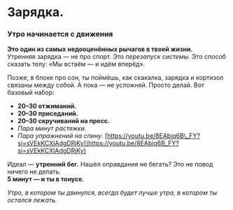 # Зарядка.



### Утро начинается с движения

**Это один из самых недооценённых рычагов в твоей жизни.**\
Утренняя зарядка — не про спорт. Это _перезапуск системы_. Это способ сказать телу: «Мы встаём — и идём вперёд».

Позже, в блоке про сон, ты поймёшь, как скакалка, зарядка и кортизол связаны между собой. А пока — не усложняй. Просто делай. Вот базовый набор:

* **20–30 отжиманий.**
* **20–30 приседаний.**
* **20–30 скручиваний на пресс.**
* _Пара минут растяжки._
* _Пара упражнений на спину_. [https://youtu.be/8EAbiq6B\_FY?si=sVEkKCXIAdgDRjKy](https://youtu.be/8EAbiq6B_FY?si=sVEkKCXIAdgDRjKy)

Идеал — **утренний бег.** Нашёл оправдания не бегать? Это не повод ничего не делать.\
**5 минут — и ты в тонусе.**

_Утро, в котором ты двинулся, всегда будет лучше утра, в котором ты остался лежать._
